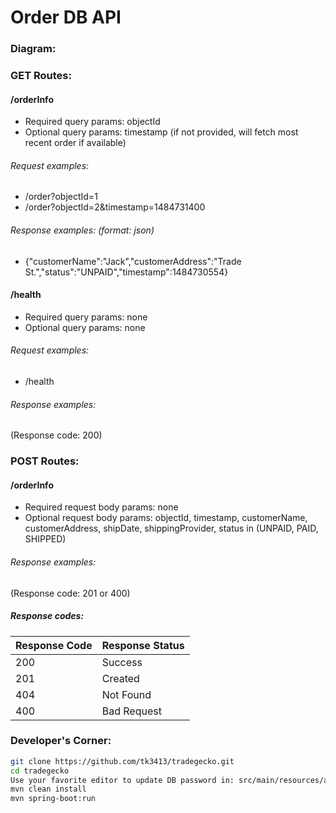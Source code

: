 # Order DB API

### Diagram:


### GET Routes:

#### /orderInfo 
* Required query params: objectId
* Optional query params: timestamp (if not provided, will fetch most recent order if available)
###### Request examples: 
* /order?objectId=1 
* /order?objectId=2&timestamp=1484731400

###### Response examples: (format: json)
* {"customerName":"Jack","customerAddress":"Trade St.","status":"UNPAID","timestamp":1484730554}

#### /health
* Required query params: none
* Optional query params: none

###### Request examples: 
* /health

###### Response examples:
(Response code: 200)

### POST Routes:

#### /orderInfo
* Required request body params: none
* Optional request body params: objectId, timestamp, customerName, customerAddress, shipDate, shippingProvider, status in (UNPAID, PAID, SHIPPED)  

###### Response examples:
(Response code: 201 or 400)

##### Response codes:
| Response Code | Response Status |
|---------------|-----------------|
| 200           | Success         |
| 201           | Created         |
| 404           | Not Found       |
| 400           | Bad Request     |


### Developer's Corner:
```bash
git clone https://github.com/tk3413/tradegecko.git
cd tradegecko
Use your favorite editor to update DB password in: src/main/resources/application.properties
mvn clean install
mvn spring-boot:run
```
